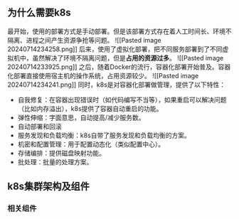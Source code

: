 ## 为什么需要k8s
最开始，使用的部署方式是手动部署。但是该部署方式存在着人工时间长、环境不隔离、进程之间产生资源争抢等问题。
![[Pasted image 20240714234258.png]]
后来，使用了虚拟化部署，把不同服务部署到了不同虚拟机中，虽然解决了环境不隔离问题，但是**占用的资源过多**。
![[Pasted image 20240714233925.png]]
之后，随着Docker的流行，容器化部署开始普及。容器化部署直接使用宿主机的操作系统，占用资源较少。
![[Pasted image 20240714234241.png]]
同时，k8s是对容器化部署做管理，提供了以下特性：
* 自我修复：在容器出现错误时（如代码编写不当等），如果重启可以解决问题（比如内存溢出），k8s提供了容器自动重启的功能。
* 弹性伸缩：字面意思，自动提高/减少服务数。
* 自动部署和回滚
* 服务发现和负载均衡：k8s自带了服务发现和负载均衡的方案。
* 机密和配置管理：用于配置动态化（类似配置中心）。
* 存储编排：提供磁盘映射功能。
* 批处理：批量的处理方案。

## k8s集群架构及组件
### 相关组件
